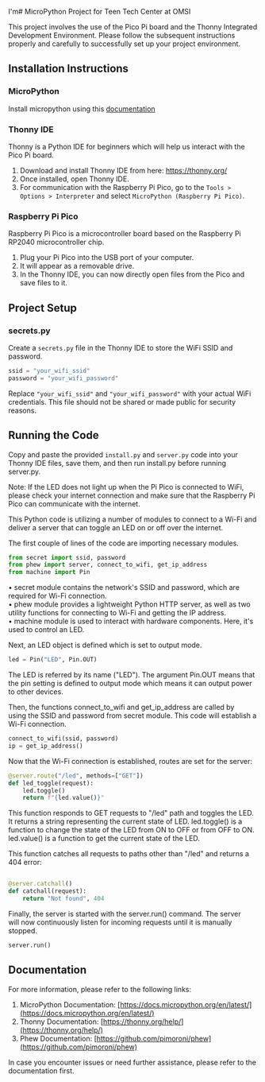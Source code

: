 I'm# MicroPython Project for Teen Tech Center at OMSI

This project involves the use of the Pico Pi board and the Thonny Integrated Development Environment. Please follow the subsequent instructions properly and carefully to successfully set up your project environment.

## Installation Instructions

### MicroPython
Install micropython using this [documentation](https://www.raspberrypi.com/documentation/microcontrollers/micropython.html)

### Thonny IDE

Thonny is a Python IDE for beginners which will help us interact with the Pico Pi board. 

1. Download and install Thonny IDE from here: https://thonny.org/
2. Once installed, open Thonny IDE.
3. For communication with the Raspberry Pi Pico, go to the `Tools > Options > Interpreter` and select `MicroPython (Raspberry Pi Pico)`.

### Raspberry Pi Pico

Raspberry Pi Pico is a microcontroller board based on the Raspberry Pi RP2040 microcontroller chip.

1. Plug your Pi Pico into the USB port of your computer.
2. It will appear as a removable drive.
3. In the Thonny IDE, you can now directly open files from the Pico and save files to it.

## Project Setup

### secrets.py

Create a `secrets.py` file in the Thonny IDE to store the WiFi SSID and password.

```python
ssid = "your_wifi_ssid"
password = "your_wifi_password"
```
Replace `"your_wifi_ssid"` and `"your_wifi_password"` with your actual WiFi credentials. This file should not be shared or made public for security reasons.

## Running the Code

Copy and paste the provided `install.py` and `server.py` code into your Thonny IDE files, save them, and then run install.py before running server.py.

Note: If the LED does not light up when the Pi Pico is connected to WiFi, please check your internet connection and make sure that the Raspberry Pi Pico can communicate with the internet.

 This Python code is utilizing a number of modules to connect to a Wi-Fi and 
  deliver a server that can toggle an LED on or off over the internet.        
                                                                              
  The first couple of lines of the code are importing necessary modules.  
    
```python                                                                             
from secret import ssid, password                                         
from phew import server, connect_to_wifi, get_ip_address
from machine import Pin                                                   
```                                                                              
  •  secret  module contains the network's SSID and password, which are       
  required for Wi-Fi connection.                                              
  •  phew  module provides a lightweight Python HTTP server, as well as two   
  utility functions for connecting to Wi-Fi and getting the IP address.       
  •  machine  module is used to interact with hardware components. Here, it's 
  used to control an LED.                                                     
                                                                              
  Next, an LED object is defined which is set to output mode.               
  
```python
led = Pin("LED", Pin.OUT) 
```                                                                              
  The LED is referred by its name ("LED"). The argument  Pin.OUT  means that  
  the pin setting is defined to output mode which means it can output power to
  other devices.                                                              
                                                                              
  Then, the functions  connect_to_wifi  and  get_ip_address  are called by    
  using the SSID and password from  secret  module. This code will establish a
  Wi-Fi connection.                                                           
```python
connect_to_wifi(ssid, password)                                           
ip = get_ip_address()                                                     
```                                                                              
  Now that the Wi-Fi connection is established, routes are set for the server:

```python
@server.route("/led", methods=["GET"])                                    
def led_toggle(request):                                                  
    led.toggle()                                                          
    return f"{led.value()}"                                               
```                           
                                                   
  This function responds to GET requests to "/led" path and toggles the LED.  
  It returns a string representing the current state of LED.  led.toggle()  is
  a function to change the state of the LED from ON to OFF or from OFF to ON. 
  led.value()  is a function to get the current state of the LED.             
                                                                              
  This function catches all requests to paths other than "/led" and returns a 
  404 error:                                                                  
```python

@server.catchall()
def catchall(request):                                                    
    return "Not found", 404                                               
```                                                                              
  Finally, the server is started with the  server.run()  command. The server  
  will now continuously listen for incoming requests until it is manually     
  stopped.
                                                                   
```python
server.run()
```
## Documentation

For more information, please refer to the following links:

1. MicroPython Documentation: [https://docs.micropython.org/en/latest/](https://docs.micropython.org/en/latest/)
2. Thonny Documentation: [https://thonny.org/help/](https://thonny.org/help/)
3. Phew Documentation: [https://github.com/pimoroni/phew](https://github.com/pimoroni/phew)

In case you encounter issues or need further assistance, please refer to the documentation first.

